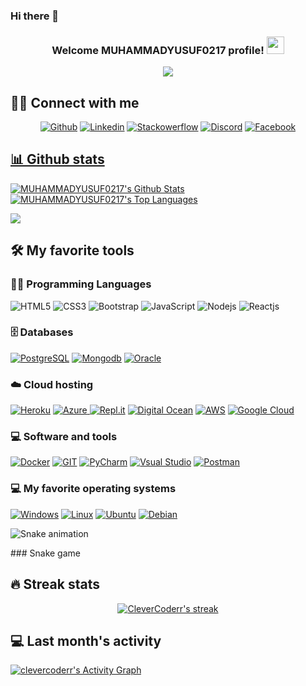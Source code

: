### Hi there 👋

<!--
**MUHAMMADYUSUF0217/MUHAMMADYUSUF0217** is a ✨ _special_ ✨ repository because its `README.md` (this file) appears on your GitHub profile.

Here are some ideas to get you started:

- 🔭 I’m currently working on ...
- 🌱 I’m currently learning ...
- 👯 I’m looking to collaborate on ...
- 🤔 I’m looking for help with ...
- 💬 Ask me about ...
- 📫 How to reach me: ...
- 😄 Pronouns: ...
- ⚡ Fun fact: ...
-->




<h3 align="center">
    Welcome MUHAMMADYUSUF0217 profile!
    <img src="https://media.giphy.com/media/hvRJCLFzcasrR4ia7z/giphy.gif" width="28">
</h3>

<!--ANIMATED WELCOME TEXT -->
<p align="center">
    <a href="https://github.com/MUHAMMADYUSUF0217/readme-typing-svg">
        <img
                src="https://readme-typing-svg.herokuapp.com/?lines=Frontend%20Developer%20;More%20than%20a%20year%20of%20experience;Always%20learning%20new%20things;%20A%20Self-confidence%20and%20self-motivated&center=true&width=380&height=45"></a>
</p>


## 🙋‍♂️ Connect with me

<!-- Badges template - https://github.com/clevercoderr -->
<p align="center">
    <a href="https://github.com/MUHAMMADYUSUF0217">
        <img alt="Github"
             src="https://img.shields.io/badge/GitHub-100000?style=for-the-badge&logo=github&logoColor=white"></a>
    <a href="https://www.linkedin.com/in/muhammadyusuf-urmonov-030368215/">
        <img alt="Linkedin"
             src="https://img.shields.io/badge/LinkedIn-0077B5?style=for-the-badge&logo=linkedin&logoColor=white"></a>
    <a href="https://stackoverflow.com/users/17122298/clever-coder">
        <img alt="Stackowerflow"
             src="https://img.shields.io/badge/Stack_Overflow-FE7A16?style=for-the-badge&logo=stack-overflow&logoColor=white"></a>
             <a href="https://discord.gg/clevercoderr">
        <img alt="Discord"
             src="https://img.shields.io/badge/Discord-7289DA?style=for-the-badge&logo=discord&logoColor=white"></a>
    <a href="https://www.facebook.com/clevercoderr">
        <img alt="Facebook"
             src="https://img.shields.io/badge/Facebook-1877F2?style=for-the-badge&logo=facebook&logoColor=white"></a>
    <a href="https://www.facebook.com/profile.php?id=100068970307814">
</p>


## 📊 Github stats
<p>
    <a align="center" href="https://github-readme-stats.vercel.app/api?username=MUHAMMADYUSUF0217&show_icons=true&count_private=true&theme=react&hide_border=true&bg_color=1F222E&title_color=F85D7F&icon_color=F8D866"><img alt="MUHAMMADYUSUF0217's Github Stats"
                    src="https://github-readme-stats.vercel.app/api?username=MUHAMMADYUSUF0217&show_icons=true&count_private=true&theme=react&hide_border=true&bg_color=1F222E&title_color=F85D7F&icon_color=F8D866" /></a>
  <a align="center" href="https://denvercoder1-github-readme-stats.vercel.app/api/top-langs/?username=MUHAMMADYUSUF0217&langs_count=8&layout=compact&theme=react&hide_border=true&bg_color=1F222E&title_color=F85D7F&icon_color=F8D866">
    <img alt="MUHAMMADYUSUF0217's Top Languages" src="https://denvercoder1-github-readme-stats.vercel.app/api/top-langs/?username=MUHAMMADYUSUF0217&langs_count=8&layout=compact&theme=react&hide_border=true&bg_color=1F222E&title_color=F85D7F&icon_color=F8D866" /></a>
</p>

<p>
  <a align="center" href="https://github.com/MUHAMMADYUSUF0217">
    <img src="https://github-profile-trophy.vercel.app/?username=MUHAMMADYUSUF0217&theme=monokai&column=8&no-frame=true&no-bg=true">
  </a>
</p>


## 🛠 My favorite tools

### 👨‍💻 Programming Languages


![HTML5](https://img.shields.io/badge/html5-%23E34F26.svg?style=for-the-badge&logo=html5&logoColor=white)
![CSS3](https://img.shields.io/badge/css3-%231572B6.svg?style=for-the-badge&logo=css3&logoColor=white)
![Bootstrap](https://img.shields.io/badge/bootstrap-%23323330.svg?style=for-the-badge&logo=bootstrap&logoColor=%23F7DF1E)
![JavaScript](https://img.shields.io/badge/javascript-%23323330.svg?style=for-the-badge&logo=javascript&logoColor=%23F7DF1E)
![Nodejs](https://img.shields.io/badge/node.js-%23323330.svg?style=for-the-badge&logo=node.js&logoColor=%23F7DF1E)
![Reactjs](https://img.shields.io/badge/react-%23323330.svg?style=for-the-badge&logo=react&logoColor=%23F7DF1E)



### 🗄 Databases

<p>
    <a href="#">
        <img alt="PostgreSQL"
             src="https://img.shields.io/badge/PostgreSQL-316192?style=for-the-badge&logo=postgresql&logoColor=white"/></a>
    <a href="#">
        <img alt="Mongodb"
             src="https://img.shields.io/badge/mongodb-07405E?style=for-the-badge&logo=mongodb&logoColor=white"/></a>
    <a href="#">
        <img alt="Oracle"
             src="https://img.shields.io/badge/Oracle-F80000?style=for-the-badge&logo=oracle&logoColor=black"/></a>
</p>

### ☁️ Cloud hosting
<p>
    <a href="#">
        <img alt="Heroku"
             src="https://img.shields.io/badge/heroku-%23430098.svg?style=for-the-badge&logo=heroku&logoColor=white"/></a>
    <a href="#">
        <img alt="Azure"
             src="https://img.shields.io/badge/azure-%230072C6.svg?style=for-the-badge&logo=azure-devops&logoColor=white"/>
    </a>
    <a href="#">
        <img alt="Repl.it"
             src="https://img.shields.io/badge/Repl.it-%230D101E.svg?style=for-the-badge&logo=Repl.it&logoColor=white"/></a>
    <a href="#">
        <img alt="Digital Ocean"
             src="https://img.shields.io/badge/Digital_Ocean-0080FF?style=for-the-badge&logo=DigitalOcean&logoColor=white"></a>
    <a href="#">
        <img alt="AWS"
             src="https://img.shields.io/badge/AWS-0080FF?style=for-the-badge&logo=AWS&logoColor=white"></a>
    <a href="#">
        <img alt="Google Cloud"
             src="https://img.shields.io/badge/Google_Cloud-4285F4?style=for-the-badge&logo=google-cloud&logoColor=white"></a>
    <a href="#"><img alt="" src=""></a>
    <a href="#"><img alt="" src=""></a>
    <a href="#"><img alt="" src=""></a>
    <a href="#"><img alt="" src=""></a>
</p>



### 💻 Software and tools
<p>
    <a href="#">
        <img alt="Docker"
             src="https://img.shields.io/badge/Docker-2CA5E0?style=for-the-badge&logo=docker&logoColor=white"></a>
    <a href="#">
        <img alt="GIT"
             src="https://img.shields.io/badge/Git-F05032?style=for-the-badge&logo=git&logoColor=white"></a>
      <a href="#">
        <img alt="PyCharm"
             src="https://img.shields.io/badge/pycharm-143?style=for-the-badge&logo=pycharm&logoColor=black&color=black&labelColor=green"></a>
        <a href="#">
        <img alt="Vsual Studio"
             src="https://img.shields.io/badge/Visual%20Studio-143?style=for-the-badge&logo=Visual%20Studio&logoColor=black&color=black&labelColor=yellow"></a>
    <a href="#">
        <img alt="Postman"
             src="https://img.shields.io/badge/Postman-FF6C37?style=for-the-badge&logo=Postman&logoColor=white"></a>
        <a href="#"><img alt="" src=""></a>
    <a href="#"><img alt="" src=""></a>
    <a href="#"><img alt="" src=""></a>
    <a href="#"><img alt="" src=""></a>
</p>

### 💻 My favorite operating systems
<p>
    <a href="#"><img alt="Windows"
                     src="https://img.shields.io/badge/Windows-0078D6?style=for-the-badge&logo=windows&logoColor=white"></a>
    <a href="#"><img alt="Linux"
                     src="https://img.shields.io/badge/Linux-FCC624?style=for-the-badge&logo=linux&logoColor=black"></a>
    <a href="#"><img alt="Ubuntu"
                     src="https://img.shields.io/badge/Ubuntu-E95420?style=for-the-badge&logo=ubuntu&logoColor=white"></a>
    <a href="#"><img alt="Debian"
                     src="https://img.shields.io/badge/Debian-A81D33?style=for-the-badge&logo=debian&logoColor=white"></a>
    
</p>


<div> 
 
  
 
  ![Snake animation](https://github.com/radjabov4443/radjabov4443/blob/main/github-contribution-grid-snake.svg)
 
</div>
### Snake game


## 🔥 Streak stats

<!-- GitHub Readme Streak Stats - https://github.com/clevercoderr/github-readme-streak-stats -->
<p align="center">
  <a href="#">
    <img title="🔥 Streak stats" alt="CleverCoderr's streak" src="https://github-readme-streak-stats.herokuapp.com/?user=clevercoderr&theme=monokai-metallian&hide_border=true"/>
  </a>
</p>

## 💻 Last month's activity
<!-- https://github.com/clevercoderr/github-readme-activity-graph -->
<a href=""><img alt="clevercoderr's Activity Graph" src="https://activity-graph.herokuapp.com/graph?username=clevercoderr&bg_color=1F222E&color=F8D866&line=F85D7F&point=FFFFFF&hide_border=true" /></a>
